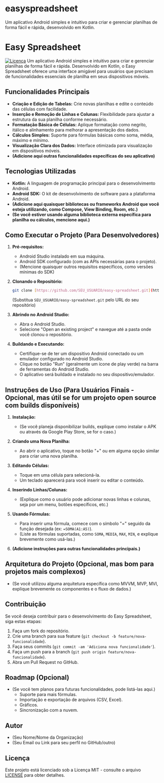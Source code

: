 # easyspreadsheet
Um aplicativo Android simples e intuitivo para criar e gerenciar planilhas de forma fácil e rápida, desenvolvido em Kotlin.

# Easy Spreadsheet

[![Licença](https://img.shields.io/badge/License-MIT-yellow.svg)](https://opensource.org/licenses/MIT)
Um aplicativo Android simples e intuitivo para criar e gerenciar planilhas de forma fácil e rápida. Desenvolvido em Kotlin, o Easy Spreadsheet oferece uma interface amigável para usuários que precisam de funcionalidades essenciais de planilha em seus dispositivos móveis.

## Funcionalidades Principais

* **Criação e Edição de Tabelas:** Crie novas planilhas e edite o conteúdo das células com facilidade.
* **Inserção e Remoção de Linhas e Colunas:** Flexibilidade para ajustar a estrutura da sua planilha conforme necessário.
* **Formatação Básica de Células:** Aplique formatação como negrito, itálico e alinhamento para melhorar a apresentação dos dados.
* **Cálculos Simples:** Suporte para fórmulas básicas como soma, média, máximo e mínimo.
* **Visualização Clara dos Dados:** Interface otimizada para visualização em dispositivos móveis.
* **(Adicione aqui outras funcionalidades específicas do seu aplicativo)**

## Tecnologias Utilizadas

* **Kotlin:** A linguagem de programação principal para o desenvolvimento Android.
* **Android SDK:** O kit de desenvolvimento de software para a plataforma Android.
* **(Adicione aqui quaisquer bibliotecas ou frameworks Android que você esteja utilizando, como Compose, View Binding, Room, etc.)**
* **(Se você estiver usando alguma biblioteca externa específica para planilha ou cálculos, mencione aqui.)**

## Como Executar o Projeto (Para Desenvolvedores)

1.  **Pré-requisitos:**
    * Android Studio instalado em sua máquina.
    * Android SDK configurado (com as APIs necessárias para o projeto).
    * (Mencione quaisquer outros requisitos específicos, como versões mínimas do SDK)

2.  **Clonando o Repositório:**
    ```bash
    git clone [https://github.com/SEU_USUARIO/easy-spreadsheet.git](https://github.com/SEU_USUARIO/easy-spreadsheet.git)
    ```
    (Substitua `SEU_USUARIO/easy-spreadsheet.git` pelo URL do seu repositório)

3.  **Abrindo no Android Studio:**
    * Abra o Android Studio.
    * Selecione "Open an existing project" e navegue até a pasta onde você clonou o repositório.

4.  **Buildando e Executando:**
    * Certifique-se de ter um dispositivo Android conectado ou um emulador configurado no Android Studio.
    * Clique no botão "Run" (geralmente um ícone de play verde) na barra de ferramentas do Android Studio.
    * O aplicativo será buildado e instalado no seu dispositivo/emulador.

## Instruções de Uso (Para Usuários Finais - Opcional, mas útil se for um projeto open source com builds disponíveis)

1.  **Instalação:**
    * (Se você planeja disponibilizar builds, explique como instalar o APK ou através da Google Play Store, se for o caso.)

2.  **Criando uma Nova Planilha:**
    * Ao abrir o aplicativo, toque no botão "+" ou em alguma opção similar para criar uma nova planilha.

3.  **Editando Células:**
    * Toque em uma célula para selecioná-la.
    * Um teclado aparecerá para você inserir ou editar o conteúdo.

4.  **Inserindo Linhas/Colunas:**
    * (Explique como o usuário pode adicionar novas linhas e colunas, seja por um menu, botões específicos, etc.)

5.  **Usando Fórmulas:**
    * Para inserir uma fórmula, comece com o símbolo "=" seguido da função desejada (ex: `=SOMA(A1:A5)`).
    * (Liste as fórmulas suportadas, como `SOMA`, `MEDIA`, `MAX`, `MIN`, e explique brevemente como usá-las.)

6.  **(Adicione instruções para outras funcionalidades principais.)**

## Arquitetura do Projeto (Opcional, mas bom para projetos mais complexos)

* (Se você utilizou alguma arquitetura específica como MVVM, MVP, MVI, explique brevemente os componentes e o fluxo de dados.)

## Contribuição

Se você deseja contribuir para o desenvolvimento do Easy Spreadsheet, siga estas etapas:

1.  Faça um fork do repositório.
2.  Crie uma branch para sua feature (`git checkout -b feature/nova-funcionalidade`).
3.  Faça seus commits (`git commit -am 'Adiciona nova funcionalidade'`).
4.  Faça um push para a branch (`git push origin feature/nova-funcionalidade`).
5.  Abra um Pull Request no GitHub.

## Roadmap (Opcional)

* (Se você tem planos para futuras funcionalidades, pode listá-las aqui.)
    * Suporte para mais fórmulas.
    * Importação e exportação de arquivos (CSV, Excel).
    * Gráficos.
    * Sincronização com a nuvem.

## Autor

* (Seu Nome/Nome da Organização)
* (Seu Email ou Link para seu perfil no GitHub/outro)

## Licença

Este projeto está licenciado sob a Licença MIT - consulte o arquivo [LICENSE](LICENSE) para obter detalhes.
